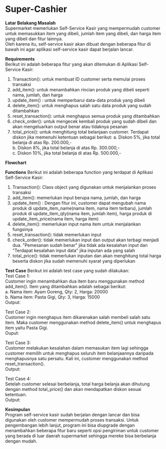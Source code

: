 # Super-Cashier  

**Latar Belakang Masalah**  
Supermarket memerlukan Self-Service Kasir yang mempermudah customer untuk memasukkan item yang dibeli, jumlah item yang dibeli, dan harga item yang dibeli dan fitur lainnya.  
Oleh karena itu, self-service kasir akan dibuat dengan beberapa fitur di bawah ini agar aplikasi self-service kasir dapat berjalan lancar.  

**Requirements**  
Berikut ini adalah beberapa fitur yang akan ditemukan di Aplikasi Self-Service Kasir:  
1. Transaction(): untuk membuat ID customer serta memulai proses transaksi
2. add_item(): untuk menambahkan rincian produk yang  dibeli seperti nama, jumlah, dan harga
3. update_item() : untuk memperbarui data-data produk yang dibeli
4. delete_item(): untuk menghapus salah satu data produk yang sudah ditambahkan  
5. reset_transaction(): untuk menghapus semua produk yang ditambahkan
6. check_order(): untuk mengecek kembali produk yang sudah dibeli dan akan mengeluarkan output benar atau tidaknya pesanan
7. total_price(): untuk menghitung total belanjaan customer. Terdapat diskon jika memenuhi ketentuan sebagai berikut:
   a. Diskon 5%, jika total belanja di atas Rp. 200.000,-  
   b. Diskon 8%, jika total belanja di atas Rp. 300.000,-  
   c. Diskon 10%, jika total belanja di atas Rp. 500.000,-


**Flowchart**

**Functions**
Berikut ini adalah beberapa function yang terdapat di Aplikasi Self-Service Kasir:  
1. Transaction(): Class object yang digunakan untuk menjalankan proses transaksi  
2. add_item(): memerlukan input berupa nama, jumlah, dan harga  
3. update_item() : Dengan fitur ini, customer dapat mengubah nama produk di update_item_name(nama item, nama item terbaru), jumlah produk di update_item_qty(nama item, jumlah item), harga produk di update_item_price(nama item, harga item)  
4. delete_item(): memerlukan input nama item untuk menjalankan fungsinya  
5. reset_transaction(): tidak memerlukan input  
6. check_order(): tidak memerlukan input dan output akan terbagi menjadi dua. "Pemesanan sudah benar" jika tidak ada kesalahan input dan "Terdapat kesalahan input data" jika inputan ada yang salah  
7. total_price(): tidak memerlukan inputan dan akan menghitung total harga beserta diskon jika sudah memenuhi syarat yang diperlukan


**Test Case**
Berikut ini adalah test case yang sudah dilakukan:  
Test Case 1:  
Customer ingin menambahkan dua item baru menggunakan method add_item(). Item yang ditambahkan adalah sebagai berikut:  
a. Nama item: Ayam Goreng, Qty: 2, Harga: 20000  
b. Nama item: Pasta Gigi, Qty: 3, Harga: 15000  
Output:  

Test Case 2:  
Customer ingin menghapus item dikarenakan salah membeli salah satu item. Maka customer menggunakan method delete_item() untuk menghapus item yaitu Pasta Gigi.  
Ouput:  

Test Case 3:  
Customer melakukan kesalahan dalam memasukan item lagi sehingga customer memilih untuk menghapus seluruh item belanjaannya daripada menghapusnya satu persatu. Kali ini, customer menggunakan method reset_transaction().  
Output:  

Test Case 4:  
Setelah customer selesai berbelanja, total harga belanja akan dihutung dengan method total_price() dan akan mendapatkan diskon sesuai ketentuan.  
Output:  

**Kesimpulan**  
Program self-service kasir sudah berjalan dengan lancar dan bisa digunakan oleh customer mempermudah proses transaksi. Untuk pengembangan lebih lanjut, program ini bisa diupgrade dengan menambahkan beberapa fitur baru seperti opsi pengiriman untuk customer yang berada di luar daerah supermarket sehingga mereke bisa berbelanja dengan mudah.

